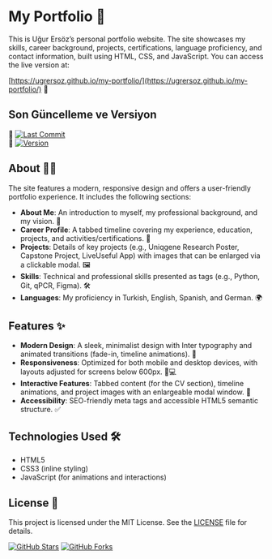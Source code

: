 # My Portfolio 🌟

This is Uğur Ersöz’s personal portfolio website. The site showcases my skills, career background, projects, certifications, language proficiency, and contact information, built using HTML, CSS, and JavaScript. You can access the live version at:

[https://ugrersoz.github.io/my-portfolio/](https://ugrersoz.github.io/my-portfolio/) 🚀

## Son Güncelleme ve Versiyon
📅 [![Last Commit](https://img.shields.io/github/last-commit/ugrersoz/my-portfolio?color=blue)](https://github.com/ugrersoz/my-portfolio/commits/main)  
🔖 [![Version](https://img.shields.io/github/v/tag/ugrersoz/my-portfolio?label=Version&color=green)](https://github.com/ugrersoz/my-portfolio/releases)

## About 🧑‍💻
The site features a modern, responsive design and offers a user-friendly portfolio experience. It includes the following sections:

- **About Me**: An introduction to myself, my professional background, and my vision. 📜
- **Career Profile**: A tabbed timeline covering my experience, education, projects, and activities/certifications. 📅
- **Projects**: Details of key projects (e.g., Uniqgene Research Poster, Capstone Project, LiveUseful App) with images that can be enlarged via a clickable modal. 🖼️
- **Skills**: Technical and professional skills presented as tags (e.g., Python, Git, qPCR, Figma). 🛠️
- **Languages**: My proficiency in Turkish, English, Spanish, and German. 🌍

## Features ✨
- **Modern Design**: A sleek, minimalist design with Inter typography and animated transitions (fade-in, timeline animations). 🎨
- **Responsiveness**: Optimized for both mobile and desktop devices, with layouts adjusted for screens below 600px. 📱💻
- **Interactive Features**: Tabbed content (for the CV section), timeline animations, and project images with an enlargeable modal window. 🔄
- **Accessibility**: SEO-friendly meta tags and accessible HTML5 semantic structure. ✅

## Technologies Used 🛠️
- HTML5
- CSS3 (inline styling)
- JavaScript (for animations and interactions)

## License 📜
This project is licensed under the MIT License. See the [LICENSE](LICENSE) file for details.

[![GitHub Stars](https://img.shields.io/github/stars/ugrersoz/my-portfolio?color=yellow)](https://github.com/ugrersoz/my-portfolio/stargazers)
[![GitHub Forks](https://img.shields.io/github/forks/ugrersoz/my-portfolio?color=purple)](https://github.com/ugrersoz/my-portfolio/network/members)
